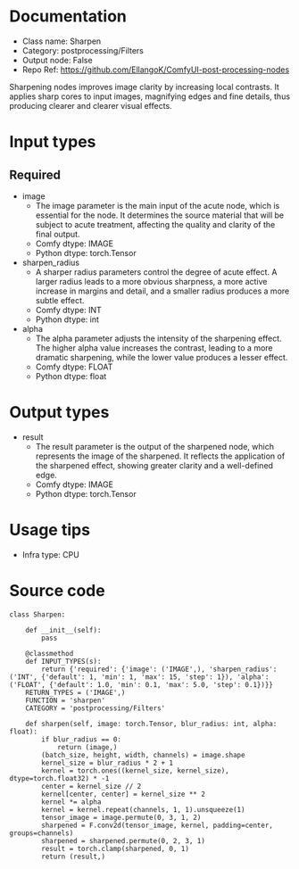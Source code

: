 # Documentation
- Class name: Sharpen
- Category: postprocessing/Filters
- Output node: False
- Repo Ref: https://github.com/EllangoK/ComfyUI-post-processing-nodes

Sharpening nodes improves image clarity by increasing local contrasts. It applies sharp cores to input images, magnifying edges and fine details, thus producing clearer and clearer visual effects.

# Input types
## Required
- image
    - The image parameter is the main input of the acute node, which is essential for the node. It determines the source material that will be subject to acute treatment, affecting the quality and clarity of the final output.
    - Comfy dtype: IMAGE
    - Python dtype: torch.Tensor
- sharpen_radius
    - A sharper radius parameters control the degree of acute effect. A larger radius leads to a more obvious sharpness, a more active increase in margins and detail, and a smaller radius produces a more subtle effect.
    - Comfy dtype: INT
    - Python dtype: int
- alpha
    - The alpha parameter adjusts the intensity of the sharpening effect. The higher alpha value increases the contrast, leading to a more dramatic sharpening, while the lower value produces a lesser effect.
    - Comfy dtype: FLOAT
    - Python dtype: float

# Output types
- result
    - The result parameter is the output of the sharpened node, which represents the image of the sharpened. It reflects the application of the sharpened effect, showing greater clarity and a well-defined edge.
    - Comfy dtype: IMAGE
    - Python dtype: torch.Tensor

# Usage tips
- Infra type: CPU

# Source code
```
class Sharpen:

    def __init__(self):
        pass

    @classmethod
    def INPUT_TYPES(s):
        return {'required': {'image': ('IMAGE',), 'sharpen_radius': ('INT', {'default': 1, 'min': 1, 'max': 15, 'step': 1}), 'alpha': ('FLOAT', {'default': 1.0, 'min': 0.1, 'max': 5.0, 'step': 0.1})}}
    RETURN_TYPES = ('IMAGE',)
    FUNCTION = 'sharpen'
    CATEGORY = 'postprocessing/Filters'

    def sharpen(self, image: torch.Tensor, blur_radius: int, alpha: float):
        if blur_radius == 0:
            return (image,)
        (batch_size, height, width, channels) = image.shape
        kernel_size = blur_radius * 2 + 1
        kernel = torch.ones((kernel_size, kernel_size), dtype=torch.float32) * -1
        center = kernel_size // 2
        kernel[center, center] = kernel_size ** 2
        kernel *= alpha
        kernel = kernel.repeat(channels, 1, 1).unsqueeze(1)
        tensor_image = image.permute(0, 3, 1, 2)
        sharpened = F.conv2d(tensor_image, kernel, padding=center, groups=channels)
        sharpened = sharpened.permute(0, 2, 3, 1)
        result = torch.clamp(sharpened, 0, 1)
        return (result,)
```